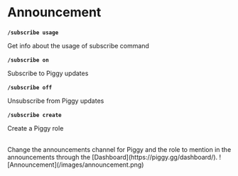 # Announcement

__`/subscribe usage`__

Get info about the usage of subscribe command


__`/subscribe on`__

Subscribe to Piggy updates


__`/subscribe off`__

Unsubscribe from Piggy updates


__`/subscribe create`__

Create a Piggy role

<br>
Change the announcements channel for Piggy and the role to mention in the announcements through the [Dashboard](https://piggy.gg/dashboard/).
![Announcement](/images/announcement.png)
